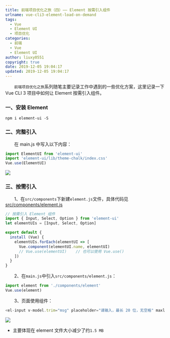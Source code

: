 ```yaml
---
title: 前端项目优化之旅（四）—— Element 按需引入组件
urlname: vue-cli3-element-load-on-demand
tags:
  - Vue
  - Element UI
  - 项目优化
categories:
  - 前端
  - Vue
  - Element UI
author: liuxy0551
copyright: true
date: 2019-12-05 19:04:17
updated: 2019-12-05 19:04:17
---
```


&emsp;&emsp;`前端项目优化之旅`系列随笔主要记录工作中遇到的一些优化方案，这里记录一下 Vue CLI 3 项目中如何让 Element 按需引入组件。

<!--more-->


### 一、安装 Element

``` shell
npm i element-ui -S
```


### 二、完整引入

　　在 main.js 中写入以下内容：

``` javascript
import ElementUI from 'element-ui'
import 'element-ui/lib/theme-chalk/index.css'
Vue.use(ElementUI)
```
![](https://liuxianyu.cn/image-hosting/posts/vue-cli3-element-load-on-demand/1.png)


### 三、按需引入

　　1、在`src/components`下新建`element.js`文件，具体代码见 [src/components/element.js](https://github.com/liuxy0551/vue-cli3-build-optimization/blob/master/src/components/element.js)

``` javascript
// 按需引入 Element 组件
import { Input, Select, Option } from 'element-ui'
let elementUIs = [Input, Select, Option]

export default {
  install (Vue) {
    elementUIs.forEach(elementUI => [
      Vue.component(elementUI.name, elementUI)
      // Vue.use(elementUI)    // 也可以使用 Vue.use()
    ])
  }
}
```

　　2、在`main.js`中引入`src/components/element.js`：

``` javascript
import element from './components/element'
Vue.use(element)
```

　　3、页面使用组件：

``` javascript
<el-input v-model.trim="msg" placeholder="请输入，最长 20 位，无空格" maxlength="20" clearable></el-input>
```
![](https://liuxianyu.cn/image-hosting/posts/vue-cli3-element-load-on-demand/2.png)


- 主要体现在 element 文件大小减少了约`1.5 MB`
